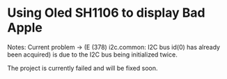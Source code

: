 # Using Oled SH1106 to display Bad Apple

Notes: Current problem -> (E (378) i2c.common: I2C bus id(0) has already been acquired) is due to the I2C bus being initialized twice. 

The project is currently failed and will be fixed soon.